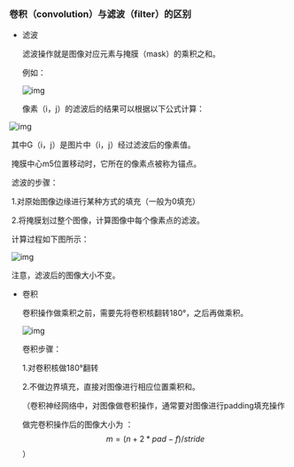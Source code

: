 ### 卷积（convolution）与滤波（filter）的区别

- 滤波

  滤波操作就是图像对应元素与掩膜（mask）的乘积之和。

  例如：

  ![img](https://img-blog.csdn.net/20160830233318365)

  像素（i，j）的滤波后的结果可以根据以下公式计算：


![img](https://img-blog.csdn.net/20160830233332242)

​	其中G（i，j）是图片中（i，j）经过滤波后的像素值。

​	掩膜中心m5位置移动时，它所在的像素点被称为锚点。

​	滤波的步骤：

​	1.对原始图像边缘进行某种方式的填充（一般为0填充）

​	2.将掩膜划过整个图像，计算图像中每个像素点的滤波。

​	计算过程如下图所示：

​	![img](https://img-blog.csdn.net/20160831000132015)

​	注意，滤波后的图像大小不变。

- 卷积

  卷积操作做乘积之前，需要先将卷积核翻转180°，之后再做乘积。

  ![img](https://img-blog.csdn.net/20160831001546055)

  卷积步骤：

  1.对卷积核做180°翻转

  2.不做边界填充，直接对图像进行相应位置乘积和。

  （卷积神经网络中，对图像做卷积操作，通常要对图像进行padding填充操作

  做完卷积操作后的图像大小为  ：
  $$
  m = (n + 2*pad -f)/stride
  $$
  ）